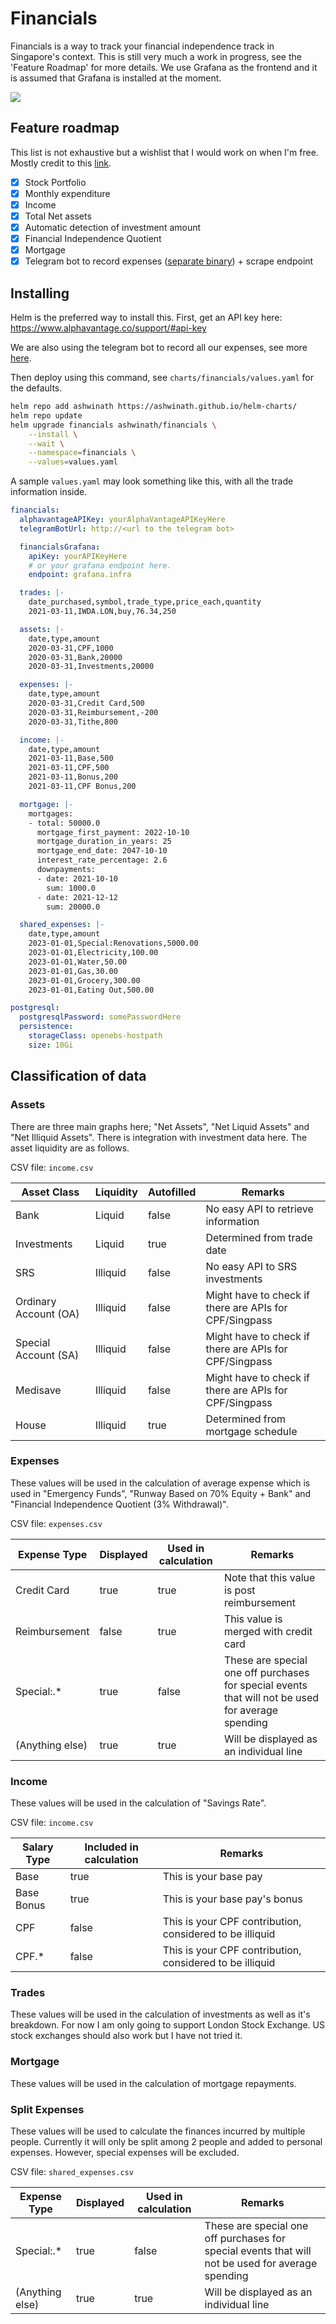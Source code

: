 # Financials

Financials is a way to track your financial independence track in Singapore's context. This is still very much a work in progress, see the 'Feature Roadmap' for more details. We use Grafana as the frontend and it is assumed that Grafana is installed at the moment.

![](./img/screenshot.png)

## Feature roadmap

This list is not exhaustive but a wishlist that I would work on when I'm free. Mostly credit to this [link](https://www.reddit.com/r/singaporefi/comments/p9p668/the_vital_ratios_to_track_on_your_journey_to/).

- [x] Stock Portfolio
- [x] Monthly expenditure
- [x] Income
- [x] Total Net assets
- [x] Automatic detection of investment amount
- [x] Financial Independence Quotient
- [x] Mortgage
- [x] Telegram bot to record expenses ([separate binary](https://github.com/ashwinath/money-tracker-telegram)) + scrape endpoint

## Installing

Helm is the preferred way to install this. First, get an API key here: https://www.alphavantage.co/support/#api-key

We are also using the telegram bot to record all our expenses, see more [here](https://github.com/ashwinath/money-tracker-telegram).

Then deploy using this command, see `charts/financials/values.yaml` for the defaults.

```bash
helm repo add ashwinath https://ashwinath.github.io/helm-charts/
helm repo update
helm upgrade financials ashwinath/financials \
    --install \
    --wait \
    --namespace=financials \
    --values=values.yaml
```

A sample `values.yaml` may look something like this, with all the trade information inside.

```yaml
financials:
  alphavantageAPIKey: yourAlphaVantageAPIKeyHere
  telegramBotUrl: http://<url to the telegram bot>

  financialsGrafana:
    apiKey: yourAPIKeyHere
    # or your grafana endpoint here.
    endpoint: grafana.infra

  trades: |-
    date_purchased,symbol,trade_type,price_each,quantity
    2021-03-11,IWDA.LON,buy,76.34,250

  assets: |-
    date,type,amount
    2020-03-31,CPF,1000
    2020-03-31,Bank,20000
    2020-03-31,Investments,20000

  expenses: |-
    date,type,amount
    2020-03-31,Credit Card,500
    2020-03-31,Reimbursement,-200
    2020-03-31,Tithe,800

  income: |-
    date,type,amount
    2021-03-11,Base,500
    2021-03-11,CPF,500
    2021-03-11,Bonus,200
    2021-03-11,CPF Bonus,200

  mortgage: |-
    mortgages:
    - total: 50000.0
      mortgage_first_payment: 2022-10-10
      mortgage_duration_in_years: 25
      mortgage_end_date: 2047-10-10
      interest_rate_percentage: 2.6
      downpayments:
      - date: 2021-10-10
        sum: 1000.0
      - date: 2021-12-12
        sum: 20000.0

  shared_expenses: |-
    date,type,amount
    2023-01-01,Special:Renovations,5000.00
    2023-01-01,Electricity,100.00
    2023-01-01,Water,50.00
    2023-01-01,Gas,30.00
    2023-01-01,Grocery,300.00
    2023-01-01,Eating Out,500.00

postgresql:
  postgresqlPassword: somePasswordHere
  persistence:
    storageClass: openebs-hostpath
    size: 10Gi
```

## Classification of data

### Assets

There are three main graphs here; "Net Assets", "Net Liquid Assets" and "Net Illiquid Assets". There is integration with investment data here. The asset liquidity are as follows.

CSV file: `income.csv`

| Asset Class           | Liquidity | Autofilled | Remarks                                                |
| --------------------- | --------- | ---------- | ------------------------------------------------------ |
| Bank                  | Liquid    | false      | No easy API to retrieve information                    |
| Investments           | Liquid    | true       | Determined from trade date                             |
| SRS                   | Illiquid  | false      | No easy API to SRS investments                         |
| Ordinary Account (OA) | Illiquid  | false      | Might have to check if there are APIs for CPF/Singpass |
| Special Account (SA)  | Illiquid  | false      | Might have to check if there are APIs for CPF/Singpass |
| Medisave              | Illiquid  | false      | Might have to check if there are APIs for CPF/Singpass |
| House                 | Illiquid  | true       | Determined from mortgage schedule                      |

### Expenses

These values will be used in the calculation of average expense which is used in "Emergency Funds", "Runway Based on 70% Equity + Bank" and "Financial Independence Quotient (3% Withdrawal)".

CSV file: `expenses.csv`

| Expense Type    | Displayed | Used in calculation | Remarks                                                                                           |
| ----------------| --------- | ------------------- | ------------------------------------------------------------------------------------------------- |
| Credit Card     | true      | true                | Note that this value is post reimbursement                                                        |
| Reimbursement   | false     | true                | This value is merged with credit card                                                             |
| Special:.\*     | true      | false               | These are special one off purchases for special events that will not be used for average spending |
| (Anything else) | true      | true                | Will be displayed as an individual line                                                           |

### Income

These values will be used in the calculation of "Savings Rate".

CSV file: `income.csv`

| Salary Type          | Included in calculation | Remarks                                                  |
| -------------------- | ----------------------- | -------------------------------------------------------- |
| Base                 | true                    | This is your base pay                                    |
| Base Bonus           | true                    | This is your base pay's bonus                            |
| CPF                  | false                   | This is your CPF contribution, considered to be illiquid |
| CPF.\*               | false                   | This is your CPF contribution, considered to be illiquid |

### Trades

These values will be used in the calculation of investments as well as it's breakdown. For now I am only going to support London Stock Exchange. US stock exchanges should also work but I have not tried it.

### Mortgage

These values will be used in the calculation of mortgage repayments.

### Split Expenses

These values will be used to calculate the finances incurred by multiple people. Currently it will only be split among 2 people and added to personal expenses. However, special expenses will be excluded.

CSV file: `shared_expenses.csv`

| Expense Type    | Displayed | Used in calculation | Remarks                                                                                           |
| ----------------| --------- | ------------------- | ------------------------------------------------------------------------------------------------- |
| Special:.\*     | true      | false               | These are special one off purchases for special events that will not be used for average spending |
| (Anything else) | true      | true                | Will be displayed as an individual line                                                           |
